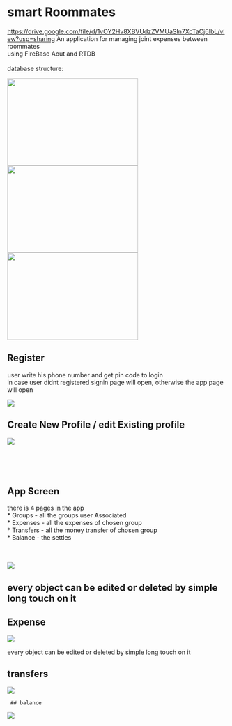 # smart Roommates

https://drive.google.com/file/d/1vOY2Hv8XBVUdzZVMUaSln7XcTaCj6IbL/view?usp=sharing
An application for managing joint expenses between roommates<br />
using FireBase Aout and RTDB <br /><br />
database structure:<br />
  <p align="left">

  
 <img src="https://github.com/ohadsa/ohad.smartRoommates/blob/master/images/1DB.png?raw=true" width="300" height="200" >
   <img src="https://github.com/ohadsa/ohad.smartRoommates/blob/master/images/2DB.png?raw=true" width="300" height="200" >
   <img src="https://github.com/ohadsa/ohad.smartRoommates/blob/master/images/3DB.png?raw=true" width="300" height="200" >
 </p>


  ## Register 
  user write his phone number and get pin code to login<br />
    in case user didnt registered signin page will open, otherwise the app page will open
  <p align="left">
    <img src="https://github.com/ohadsa/ohad.smartRoommates/blob/master/images/Screenshot_20220210-154715_Roommates.jpg?raw=true">
 </p>
 
 
 ## Create New Profile / edit Existing profile 
  <p align="left">
    <img src="https://github.com/ohadsa/ohad.smartRoommates/blob/master/images/Screenshot_20220210-154813_Roommates.jpg?raw=true">
 </p>
 
<br /> <br /> <br /> 
  ## App Screen
  there is 4 pages in the app
   <br /> * Groups - all the groups user Associated
   <br /> * Expenses - all the expenses of chosen group
   <br /> * Transfers - all the money transfer of chosen group 
   <br /> * Balance - the settles
   <br /> <br /> <br /> 
  <p align="left">
    <img src="https://github.com/ohadsa/ohad.smartRoommates/blob/master/images/Screenshot_20220210-154804_Roommates.jpg?raw=true">
 </p>

  ##  every object can be edited or deleted by simple long touch on it 
  ## Expense 
  <p align="left">
    <img src="https://github.com/ohadsa/ohad.smartRoommates/blob/master/images/Screenshot_20220210-154839_Roommates.jpg?raw=true">
 </p>
 every object can be edited or deleted by simple long touch on it 


  ## transfers
  <p align="left">
    <img src="https://github.com/ohadsa/ohad.smartRoommates/blob/master/images/Screenshot_20220210-154847_Roommates.jpg?raw=true">
   </p>
   
     ## balance 
  <p align="left">
    <img src="https://github.com/ohadsa/ohad.smartRoommates/blob/master/images/Screenshot_20220210-154946_Roommates.jpg?raw=true">
   </p>

